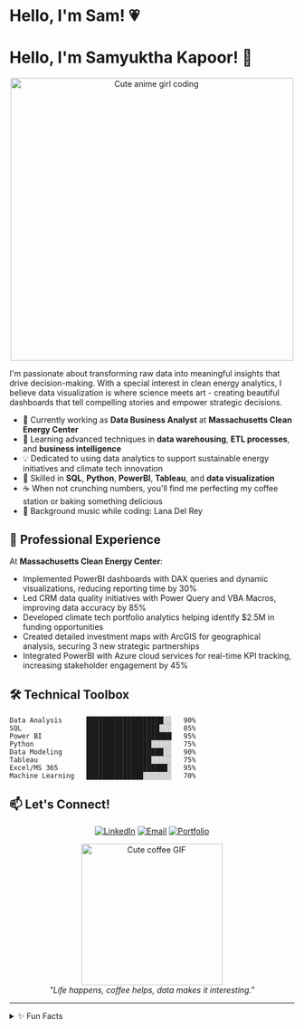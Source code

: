 # Hello, I'm Sam! 💗

# Hello, I'm Samyuktha Kapoor! 🍵

<p align="center">
  <img src="https://media.giphy.com/media/paTz7UZbPfTZFRYnnB/giphy.gif" width="500" alt="Cute anime girl coding">
</p>

I'm passionate about transforming raw data into meaningful insights that drive decision-making. With a special interest in clean energy analytics, I believe data visualization is where science meets art - creating beautiful dashboards that tell compelling stories and empower strategic decisions.

- 🔭 Currently working as **Data Business Analyst** at **Massachusetts Clean Energy Center**
- 🌱 Learning advanced techniques in **data warehousing**, **ETL processes**, and **business intelligence**
- 💡 Dedicated to using data analytics to support sustainable energy initiatives and climate tech innovation
- 🎯 Skilled in **SQL**, **Python**, **PowerBI**, **Tableau**, and **data visualization**
- ☕ When not crunching numbers, you'll find me perfecting my coffee station or baking something delicious
- 🎵 Background music while coding: Lana Del Rey

## 💼 Professional Experience

At **Massachusetts Clean Energy Center**:

- Implemented PowerBI dashboards with DAX queries and dynamic visualizations, reducing reporting time by 30%
- Led CRM data quality initiatives with Power Query and VBA Macros, improving data accuracy by 85%
- Developed climate tech portfolio analytics helping identify $2.5M in funding opportunities
- Created detailed investment maps with ArcGIS for geographical analysis, securing 3 new strategic partnerships
- Integrated PowerBI with Azure cloud services for real-time KPI tracking, increasing stakeholder engagement by 45%

## 🛠️ Technical Toolbox

```text
Data Analysis      ███████████████████░░   90%
SQL                ██████████████████░░░   85%
Power BI           █████████████████████   95%
Python             ████████████████░░░░░   75%
Data Modeling      ███████████████████░░   90%
Tableau            ████████████████░░░░░   75%
Excel/MS 365       ████████████████████░   95%
Machine Learning   ██████████████░░░░░░░   70%
```

## 📫 Let's Connect!

<p align="center">
  <a href="https://www.linkedin.com/in/samyukthakapoor"><img src="https://img.shields.io/badge/LinkedIn-0077B5?style=for-the-badge&logo=linkedin&logoColor=white" alt="LinkedIn"></a>
  <a href="mailto:raajeshkapoor.s@northeastern.edu"><img src="https://img.shields.io/badge/Email-D14836?style=for-the-badge&logo=gmail&logoColor=white" alt="Email"></a>
  <a href="https://www.datascienceportfol.io/Samyukthakapoor"><img src="https://img.shields.io/badge/Portfolio-000000?style=for-the-badge&logo=notion&logoColor=white" alt="Portfolio"></a>
</p>

<p align="center">
  <img src="https://media.giphy.com/media/LMcB8XospGZO8UQq87/giphy.gif" width="250" alt="Cute coffee GIF">
  <br>
  <em>"Life happens, coffee helps, data makes it interesting."</em>
</p>

---

<details>
  <summary>✨ Fun Facts</summary>
  <ul>
    <li>I have a dedicated coffee and matcha station that I love to film</li>
    <li>My baking specialty is tarts and tea cakes</li>
    <li>I spend weekends teaching kids to code and caring for my plants</li>
    <li>I can recite most episodes of Parks and Recreation</li>
  </ul>
</details>

<!--
**ProTip:** Remember to update this README as your skills and projects evolve!
-->
